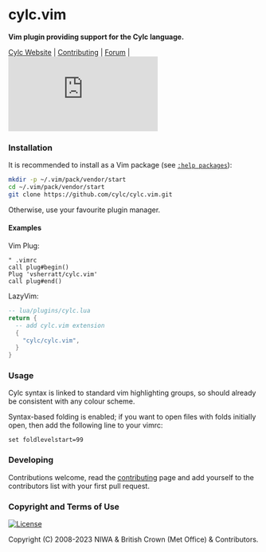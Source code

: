 # cylc.vim

**Vim plugin providing support for the Cylc language.**

[Cylc Website](https://cylc.org/) |
[Contributing](CONTRIBUTING.md) |
[Forum](https://cylc.discourse.group/) |
[![Chat](https://img.shields.io/matrix/cylc-general:matrix.org)](https://matrix.to/#/#cylc-general:matrix.org)


### Installation

It is recommended to install as a Vim package
(see [`:help packages`](https://vimhelp.org/repeat.txt.html#packages)):

```bash
mkdir -p ~/.vim/pack/vendor/start
cd ~/.vim/pack/vendor/start
git clone https://github.com/cylc/cylc.vim.git
```

Otherwise, use your favourite plugin manager.

#### Examples

Vim Plug:

```vim
" .vimrc
call plug#begin()
Plug 'vsherratt/cylc.vim'
call plug#end()
```

LazyVim:

```lua
-- lua/plugins/cylc.lua
return {
  -- add cylc.vim extension
  {
    "cylc/cylc.vim",
  }
}
```


### Usage

Cylc syntax is linked to standard vim highlighting groups, so should already be
consistent with any colour scheme.

Syntax-based folding is enabled; if you want to open files with folds initially
open, then add the following line to your vimrc:

```vim
set foldlevelstart=99
```


### Developing

Contributions welcome, read the [contributing](CONTRIBUTING.md) page and
add yourself to the contributors list with your first pull request.


### Copyright and Terms of Use

[![License](https://img.shields.io/github/license/cylc/cylc-flow.svg?color=lightgrey)](https://github.com/cylc/cylc-flow/blob/master/COPYING)

Copyright (C) 2008-<span actions:bind='current-year'>2023</span> NIWA & British Crown (Met Office) & Contributors.
